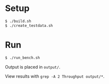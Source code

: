 # Setup

```bash
$ ./build.sh
$ ./create_testdata.sh
```

# Run

```bash
$ ./run_bench.sh
```

Output is placed in `output/`.

View results with `grep -A 2 Throughput output/*`.
